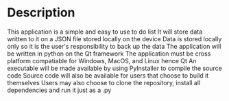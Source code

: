 # Description
This application is a simple and easy to use to do list
It will store data written to it on a JSON file stored locally on the device
Data is stored locally only so it is the user's responsibility to back up the data
The application will be written in python on the Qt framework 
The application must be cross platform compatiable for Windows, MacOS, and Linux hence Qt
An executable will be made available by using PyInstaller to compile the source code
Source code will also be available for users that choose to build it themselves
Users may also choose to clone the repository, install all dependencies and run it just as a .py